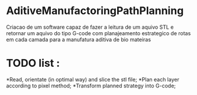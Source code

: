 # AditiveManufactoringPathPlanning
  Criacao de um software capaz de fazer a leitura de um aquivo STL e retornar um aquivo do tipo G-code com planajeamento estrategico de rotas em cada camada para a manufatura aditiva de bio mateiras

# TODO list :
  *Read, orientate (in optimal way) and slice the stl file;
  *Plan each layer according to pixel method;
  *Transform planned strategy into G-code;